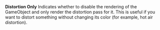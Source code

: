 <tr>
<td><strong>Distortion Only</strong></td>
<td>Indicates whether to disable the rendering of the GameObject and only render the distortion pass for it. This is useful if you want to distort something without changing its color (for example, hot air distortion).</td>
</tr>
